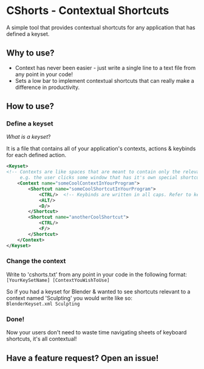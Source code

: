 # CShorts - Contextual Shortcuts
A simple tool that provides contextual shortcuts for any application that has defined a keyset.

## Why to use?
* Context has never been easier - just write a single line to a text file from any point in your code!
* Sets a low bar to implement contextual shortcuts that can really make a difference in productivity.

## How to use?
### Define a keyset
*What is a keyset*?

It is a file that contains all of your application's contexts, actions & keybinds for each defined action.

```xml
<Keyset>
<!-- Contexts are like spaces that are meant to contain only the relevant shortcuts, 
     e.g. the user clicks some window that has it's own special shortcuts  -->
    <Context name="someCoolContextInYourProgram"> 
        <Shortcut name="someCoolShortcutInYourProgram"> 
            <CTRL/>  <!-- Keybinds are written in all caps. Refer to key-examples.txt if you have trouble. -->
            <ALT/>
            <D/>
        </Shortcut>
		<Shortcut name="anotherCoolShortcut">
            <CTRL/>
            <F/>
        </Shortcut>
    </Context>
</Keyset>
```

###  Change the context
Write to 'cshorts.txt' from any point in your code in the following format:  
```[YourKeySetName] [ContextYouWishToUse]```

So if you had a keyset for Blender & wanted to see shortcuts relevant to a context named 'Sculpting' you would write like so:  
```BlenderKeyset.xml Sculpting```

### Done!
Now your users don't need to waste time navigating sheets of keyboard shortcuts, it's all contextual!

## Have a feature request? Open an issue!
